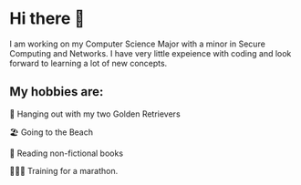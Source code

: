 # Hi there 👋

I am working on my Computer Science Major with a minor in Secure Computing and Networks. I have very little expeience with coding and look forward to learning a lot of new concepts. 

## My hobbies are:
🐶 Hanging out with my two Golden Retrievers

🏖️ Going to the Beach 

📖 Reading non-fictional books

🏃🏼‍♀️ Training for a marathon.
